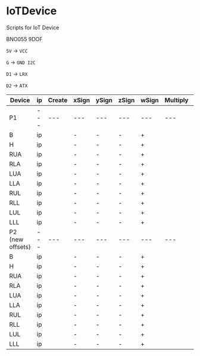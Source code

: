 # IoTDevice
Scripts for IoT Device

BNO055 9DOF


`5V` -> `VCC`

`G`  -> `GND I2C`

`D1` -> `LRX`

`D2` -> `ATX`


|Device|ip|Create|xSign|ySign|zSign|wSign|Multiply|x|y|z|Rotate|x|y|z|
|---|---|---|---|---|---|---|---|---|---|---|---|---|---|---|
|P1|---|---|---|---|---|---|---|---|---|---|---|---|---|---|
|B|ip||-|-|-|+||90|0|0||0|0|0|
|H|ip||-|-|-|+||90|0|0||0|0|0|
|RUA|ip||-|-|-|+||0|90|0||0|0|0|
|RLA|ip||-|-|-|+||0|90|0||0|0|0|
|LUA|ip||-|-|-|+||0|-90|0||0|0|0|
|LLA|ip||-|-|-|+||0|-90|0||0|0|0|
|RUL|ip||-|-|-|+||0|90|90||0|0|0|
|RLL|ip||-|-|-|+||0|90|90||0|0|0|
|LUL|ip||-|-|-|+||0|-90|-90||0|0|0|
|LLL|ip||-|-|-|+||0|-90|-90||0|0|0|
|P2 (new offsets)|---|---|---|---|---|---|---|---|---|---|---|---|---|---|
|B|ip||-|-|-|+||90|0|0||0|0|0|
|H|ip||-|-|-|+||90|0|-90||0|0|0|
|RUA|ip||-|-|-|+||0|90|0||0|0|0|
|RLA|ip||-|-|-|+||0|90|0||0|0|0|
|LUA|ip||-|-|-|+||0|-90|0||0|0|0|
|LLA|ip||-|-|-|+||0|-90|0||0|0|0|
|RUL|ip||-|-|-|+||0|90|90||0|0|0|
|RLL|ip||-|-|-|+||0|90|90||0|0|0|
|LUL|ip||-|-|-|+||0|0|-90||0|0|0|
|LLL|ip||-|-|-|+||0|-90|-90||0|0|0|

